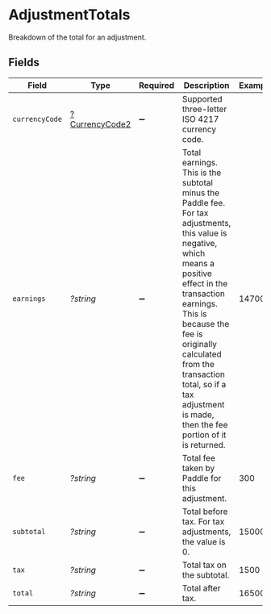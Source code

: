 # AdjustmentTotals

Breakdown of the total for an adjustment.


## Fields

| Field                                                                                                                                                                                                                                                                                                                   | Type                                                                                                                                                                                                                                                                                                                    | Required                                                                                                                                                                                                                                                                                                                | Description                                                                                                                                                                                                                                                                                                             | Example                                                                                                                                                                                                                                                                                                                 |
| ----------------------------------------------------------------------------------------------------------------------------------------------------------------------------------------------------------------------------------------------------------------------------------------------------------------------- | ----------------------------------------------------------------------------------------------------------------------------------------------------------------------------------------------------------------------------------------------------------------------------------------------------------------------- | ----------------------------------------------------------------------------------------------------------------------------------------------------------------------------------------------------------------------------------------------------------------------------------------------------------------------- | ----------------------------------------------------------------------------------------------------------------------------------------------------------------------------------------------------------------------------------------------------------------------------------------------------------------------- | ----------------------------------------------------------------------------------------------------------------------------------------------------------------------------------------------------------------------------------------------------------------------------------------------------------------------- |
| `currencyCode`                                                                                                                                                                                                                                                                                                          | [?CurrencyCode2](../../models/shared/CurrencyCode2.md)                                                                                                                                                                                                                                                                  | :heavy_minus_sign:                                                                                                                                                                                                                                                                                                      | Supported three-letter ISO 4217 currency code.                                                                                                                                                                                                                                                                          |                                                                                                                                                                                                                                                                                                                         |
| `earnings`                                                                                                                                                                                                                                                                                                              | *?string*                                                                                                                                                                                                                                                                                                               | :heavy_minus_sign:                                                                                                                                                                                                                                                                                                      | Total earnings. This is the subtotal minus the Paddle fee.<br/>For tax adjustments, this value is negative, which means a positive effect in the transaction earnings.<br/>This is because the fee is originally calculated from the transaction total, so if a tax adjustment is made,<br/>then the fee portion of it is returned. | 14700                                                                                                                                                                                                                                                                                                                   |
| `fee`                                                                                                                                                                                                                                                                                                                   | *?string*                                                                                                                                                                                                                                                                                                               | :heavy_minus_sign:                                                                                                                                                                                                                                                                                                      | Total fee taken by Paddle for this adjustment.                                                                                                                                                                                                                                                                          | 300                                                                                                                                                                                                                                                                                                                     |
| `subtotal`                                                                                                                                                                                                                                                                                                              | *?string*                                                                                                                                                                                                                                                                                                               | :heavy_minus_sign:                                                                                                                                                                                                                                                                                                      | Total before tax. For tax adjustments, the value is 0.                                                                                                                                                                                                                                                                  | 15000                                                                                                                                                                                                                                                                                                                   |
| `tax`                                                                                                                                                                                                                                                                                                                   | *?string*                                                                                                                                                                                                                                                                                                               | :heavy_minus_sign:                                                                                                                                                                                                                                                                                                      | Total tax on the subtotal.                                                                                                                                                                                                                                                                                              | 1500                                                                                                                                                                                                                                                                                                                    |
| `total`                                                                                                                                                                                                                                                                                                                 | *?string*                                                                                                                                                                                                                                                                                                               | :heavy_minus_sign:                                                                                                                                                                                                                                                                                                      | Total after tax.                                                                                                                                                                                                                                                                                                        | 16500                                                                                                                                                                                                                                                                                                                   |